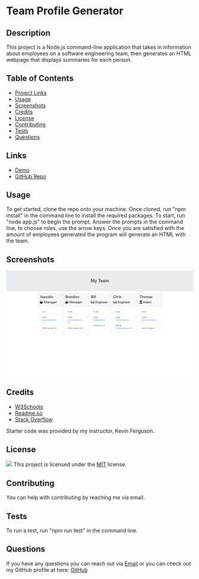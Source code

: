 
  # Team Profile Generator

  ## Description
This project is a Node.js command-line application that takes in information about employees on a software engineering team, then generates an HTML webpage that displays summaries for each person.

  ## Table of Contents
  * [Project Links](#links)
  * [Usage](#usage)
  * [Screenshots](#screenshots)
  * [Credits](#credits)
  * [License](#license)
  * [Contributing](#contributing)
  * [Tests](#tests)
  * [Questions](#questions)

  ## Links
  * [Demo](https://drive.google.com/file/d/1qiyu4qXAin6j3v4rNRIZrXlbcu0M_mtr/view)
  * [GitHub Repo](https://github.com/jeaustins27/Team-Profile-Generator)

  ## Usage
To get started, clone the repo onto your machine. Once cloned, run "npm install" in the command line to install the required packages. To start, run "node app.js" to begin the prompt. Answer the prompts in the command line, to choose roles, use the arrow keys. Once you are satisfied with the amount of employees generated the program will generate an HTML with the team.

  ## Screenshots
  ![Generated Team](./images/My-Team.png)

  ## Credits
  * [W3Schools](https://www.w3schools.com/)
  * [Readme.so](https://readme.so/)
  * [Stack Overflow](https://stackoverflow.com)

  Starter code was provided by my instructor, Kevin Ferguson.

  
  ## License
  
  ![](https://img.shields.io/badge/License-MIT-blue.svg)
  This project is licensed under the [MIT](https://choosealicense.com/licenses/mit/) license.

    

  ## Contributing
  You can help with contributing by reaching me via email.

  ## Tests
  To run a test, run "npm run test" in the command line.

  ## Questions
  If you have any questions you can reach out via [Email](mailto:JeaustinS27@gmail.com) or you can check out my GitHub profile at here: [GitHub](https://github.com/jeaustins27)
